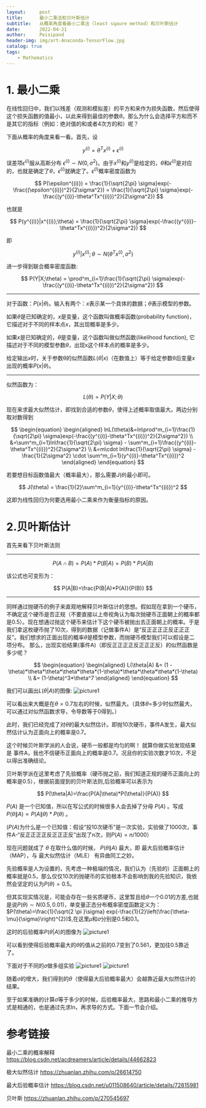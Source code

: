 ```yaml
---
layout:     post
title:      最小二乘法和贝叶斯估计
subtitle:   从概率角度看最小二乘法（least sqaure method）和贝叶斯估计
date:       2022-04-21
author:     Peisipand
header-img: img/art-Anaconda-TensorFlow.jpg
catalog: true
tags:
    - Mathematics
---
```




# 1. 最小二乘
在线性回归中，我们以残差（观测和模拟差）的平方和来作为损失函数，然后使得这个损失函数的值最小，以此来得到最佳的参数$\theta$。那么为什么会选择平方和而不是其它的指标（例如：绝对值的和或者4次方的和）呢？

下面从概率的角度来看一看。首先，设

$$
y^{(i)} = \theta^Tx^{(i)} + \epsilon^{(i)}
$$

误差项$\epsilon^{(i)}$服从高斯分布 $\epsilon^{(i)} \sim N(0,\sigma^2)$。由于$x^{(i)}$和$y^{(i)}$是给定的，$\theta$和$\epsilon^{(i)}$是对应的，也就是确定了$\theta$，$\epsilon^{(i)}$就确定了。$\epsilon^{(i)}$概率密度函数为

$$
P(\epsilon^{(i)}) = \frac{1}{\sqrt{2\pi} \sigma}exp(-\frac{(\epsilon^{(i)})^2}{2\sigma^2}) = \frac{1}{\sqrt{2\pi} \sigma}exp(-\frac{(y^{(i)}-\theta^Tx^{(i)})^2}{2\sigma^2})
$$

也就是

$$
P(y^{(i)}|x^{(i)};\theta) = \frac{1}{\sqrt{2\pi} \sigma}exp(-\frac{(y^{(i)}-\theta^Tx^{(i)})^2}{2\sigma^2}) 
$$

即

$$
y^{(i)}|x^{(i)};\theta \sim N(\theta^Tx^{(i)},\sigma^2)
$$


进一步得到联合概率密度函数:

$$
P(Y|X;\theta) = \prod^m_{i=1}\frac{1}{\sqrt{2\pi} \sigma}exp(-\frac{(y^{(i)}-\theta^Tx^{(i)})^2}{2\sigma^2})
$$

- - -
对于函数：$P(x|\theta)$。输入有两个：$x$表示某一个具体的数据；$\theta$表示模型的参数。

如果$\theta$是已知确定的，$x$是变量，这个函数叫做概率函数(probability function)，它描述对于不同的样本点$x$，其出现概率是多少。

如果$x$是已知确定的，$\theta$是变量，这个函数叫做似然函数(likelihood function), 它描述对于不同的模型参数$\theta$，出现x这个样本点的概率是多少。

给定输出$x$时，关于参数θ的似然函数$L(\theta|x)$（在数值上）等于给定参数θ后变量$x$出现的概率$P(x|\theta)$。
- - -

似然函数为：

$$
L(\theta) = P(Y|X;\theta)
$$


现在来求最大似然估计，即找到合适的参数$\theta$，使得上述概率取值最大。两边分别取对数得到

$$
\begin{equation}
\begin{aligned}
lnL(\theta)&=ln\prod^m_{i=1}\frac{1}{\sqrt{2\pi} \sigma}exp(-\frac{(y^{(i)}-\theta^Tx^{(i)})^2}{2\sigma^2}) \\
&=\sum^m_{i=1}ln\frac{1}{\sqrt{2\pi} \sigma} - \sum^m_{i=1}\frac{(y^{(i)}-\theta^Tx^{(i)})^2}{2\sigma^2}  \\
&=m\cdot ln\frac{1}{\sqrt{2\pi} \sigma} - \frac{1}{2\sigma^2} \cdot \sum^m_{i=1}(y^{(i)}-\theta^Tx^{(i)})^2
\end{aligned}
\end{equation}
$$

若要想目标函数值最大（概率最大），那么需要$J(\theta)$最小即可。

$$
J(\theta) = \frac{1}{2}\sum^m_{i=1}(y^{(i)}-\theta^Tx^{(i)})^2
$$

这即为线性回归为何要选用最小二乘来作为衡量指标的原因。


# 2.贝叶斯估计

首先来看下贝叶斯法则

- - -

$$
P(A \cap B) = P(A)*P(B|A) = P(B)*P(A|B)
$$

该公式也可变形为：

$$
P(A|B)=\frac{P(B|A)*P(A)}{P(B)}
$$

- - -

同样通过抛硬币的例子来直观地解释贝叶斯估计的思想。假如现在拿到一个硬币，不确定这个硬币是否正规（不要直接以上帝视角认为每次抛硬币正面朝上的概率都是0.5）。现在想通过抛这个硬币来估计下这个硬币被抛出去正面朝上的概率。于是我们拿这枚硬币抛了10次，得到的数据（记做事件A）是“反正正正正反正正正反”。我们想求的正面出现的概率$\theta$是模型参数，而抛硬币模型我们可以假设是二项分布。
那么，出现实验结果(事件A)（即反正正正正反正正正反）的似然函数是多少呢？

$$
\begin{equation}
\begin{aligned}
L(\theta|A) 
&= (1 - \theta)*\theta*\theta*\theta*\theta*(1-\theta)*\theta*\theta*\theta*(1-\theta) \\
&= (1-\theta)^3*\theta^7
\end{aligned}
\end{equation}
$$

我们可以画出$L(\theta|A)$的图像:
![picture1](/img/5/1.jpg "图1")

可以看出来大概是在$\theta = 0.7$左右的时候，似然最大。（具体$\theta=$多少时似然最大，可以通过对似然函数求导，令导数等于0得到。）

此时，我们已经完成了对$\theta$的最大似然估计。即抛10次硬币，事件A发生，最大似然估计认为正面向上的概率是0.7。

这个时候贝叶斯学派的人会说，硬币一般都是均匀的啊！ 就算你做实验发现结果是 事件A，我也不信硬币正面向上的概率是0.7。况且你的实验次数才10次，不足以得出准确结论。

贝叶斯学派在这里考虑了先验概率（硬币抛之前，我们知道正规的硬币正面向上的概率是0.5），根据前面提到的贝叶斯法则,后验概率可以表示为

$$
P(\theta|A)=\frac{P(A|\theta)*P(\theta)}{P(A)}
$$

$P(A)$ 是一个已知值，所以在写公式的时候很多人会去掉了分母 $P(A)$ 。写成 $P(\theta \| A) \propto P(A \| \theta)*P(\theta)$ 。

($P(A)$为什么是一个已知值：假设“投10次硬币”是一次实验，实验做了1000次，事件A-“反正正正正反正正正反”出现了n次，则$P(A) = n/1000$）

现在问题就成了 $\theta$ 在取什么值的时候， $P(\theta \| A)$ 最大，即 最大后验概率估计（MAP），与 最大似然估计（MLE） 有异曲同工之妙。

先验概率是人为设置的，先考虑一种极端的情况，我们认为（先验的）正面朝上的概率就是0.5，那么仅仅10次的抛硬币的实验根本不会影响到我的先验知识，我依然会坚定的认为$P(\theta) = 0.5$。

但其实现实情况是，可能会存在一些劣质硬币，这里暂且给$\theta$一个0.01的方差,也就是说$P(\theta) \sim N(0.5,0.01)$，单变量正态分布概率密度函数定义为：$P(\theta)=\frac{1}{\sqrt{2 \pi }\sigma} exp(-\frac{1}{2}\left(\frac{\theta-\mu}{\sigma}\right)^{2})$,在这里$\mu$和$\sigma$分别是0.5和0.1。

这时的后验概率$P(\theta|A)$的图像为
![picture1](/img/5/2.jpg "图2")

可以看到使得后验概率最大的$\theta$的值从之前的0.7变到了0.561，更加往0.5靠近了。

下面对于不同的$\sigma$做多组实验
![picture1](/img/5/3.jpg "图3")
![picture1](/img/5/4.jpg "图4")

随着$\sigma$的增大，我们得到的$\theta$（使得最大后验概率最大）会越靠近最大似然估计的结果。

至于如果准确的计算$\sigma$等于多少的时候，后验概率最大，思路和最小二乘的推导方式是相通的，也是通过先求ln，再求导的方式。下面一节会介绍。







# 参考链接

最小二乘的概率解释
https://blog.csdn.net/acdreamers/article/details/44662823

极大似然估计
https://zhuanlan.zhihu.com/p/26614750

最大后验概率估计
https://blog.csdn.net/u011508640/article/details/72815981

贝叶斯
https://zhuanlan.zhihu.com/p/270545697